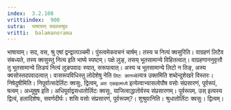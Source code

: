 ```yaml
---
index:  3.2.108
vrittiindex:  900
sutra:  भाषायाम् सदवसश्रुवः
vritti:  balamanorama 
---
```


भाषायाम्। सद, वस, श्रु एषां द्वन्द्वात्पञ्चमी। पुंस्त्वमेकवचनं चार्षम्। तस्य च नित्यं क्वसुरिति। वाग्रहणं लिटैव संबध्यते, तस्य क्वसुस्तु नित्य इति भाष्ये स्पष्टम्। पक्षे लुङ्, तसय् भूतसामान्ये विहितत्वात्। वाग्रहणाननुवृत्तौ तु भूतसामान्ये लिडयं नित्यं लुङपवादः स्यात्, सरूपत्वात्। अस्य च भूतसामान्ये लिटो न तिङ्, अस्य क्वसोस्तदपवादत्वात्। वासरूपविधिस्तु लोदेशेषु नेति `लिटः कानज्वे`त्यत्र उक्तमिति शब्देन्दुशेखरे विस्तरः। निषेदुषीमिति। निपूर्वात्सदेर्लिटः क्वसुः, द्वित्वम्, `अत एकहल्मध्ये` इत्येत्वाभ्यासलोपौष वसोः संप्रसारणं, पूर्वरूपं, षत्वम्। अध्यूषुष इति। अधिपूर्वाद्वसधातोर्लिटः क्वसुः, याजित्वाद्धातोर्वस्य संप्रसारणम्। पूर्वरूपम्. उस् इत्यस्य द्वित्वं, हलादिशेषः, सवर्णदीर्घः। शसि वसोः संप्रसारणं, पूर्वरूपम्?। शुश्रुवानिति। श्रुधातोर्लिटः क्वसुः। द्वित्वम्। 

